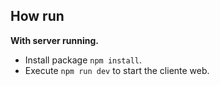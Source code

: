 ##  How run

**With server running.**

- Install package `npm install`.
- Execute `npm run dev` to start the cliente web.